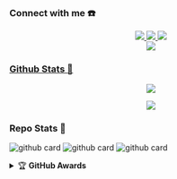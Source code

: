 ### Connect with me ☎️
<p align="center"> 
  <a href="https://wa.me/16784037437"><img src="https://img.shields.io/badge/WhatsApp-25D366?style=for-the-badge&logo=whatsapp&logoColor=white" />
  <a href="https://ronzz-api.herokuapp.com"><img src="https://img.shields.io/badge/RestApi   -E4405F?style=for-the-badge&logo=ronzz-api&logoColor=white"/>
  <a href="https://youtube.com/c/Nazedev"><img src="https://img.shields.io/badge/YouTube-Ronzz YT-ff0000?style=for-the-badge&logo=youtube&logoColor=ff0000&link=https://youtube.com/channel/UCl77jQD3nSFp__z1oRxm-fA" /><br>
  <a name=Ronzz-Ofc&label=VIEWS&style=flat-square&color=orange" />
  <a href="https://github.com/Ronzz-Ofc"><img src="https://img.shields.io/badge/-GitHub-black?style=flat-square&logo=github" />
</p>

### Github Stats 🚀

<p align="center"><a href="https://github.com/Ronzz-Ofc"><img src="https://github-readme-stats.vercel.app/api?username=Ronzz-Ofc&show_icons=true&theme=radical"></a></p>
<p align="center"><a href="https://github.com/Ronzz-Ofc"><img src="https://github-readme-stats.vercel.app/api/top-langs/?username=Ronzz-Ofc&theme=radical&layout=compact"></a></p> 

### Repo Stats 🔭
![github card](https://github-readme-stats.vercel.app/api/pin/?username=Ronzz-Ofc&repo=ZiahBotzV2&theme=vision-friendly-dark)
![github card](https://github-readme-stats.vercel.app/api/pin/?username=Ronzz-Ofc&repo=VelzzyBOT-MD&theme=dark)
![github card](https://github-readme-stats.vercel.app/api/pin/?username=Ronzz-Ofc&repo=Ronzz-Ofc&theme=dark)

<details>
    <summary>&#127942 <b>GitHub Awards</b></summary><br/>

![Github Trophy](https://github-profile-trophy.vercel.app/?username=Ronzz-Ofc)

</details>
<audio autoplay="true" src="https://c.top4top.io/m_2169adw7n0.mp3"></audio>
